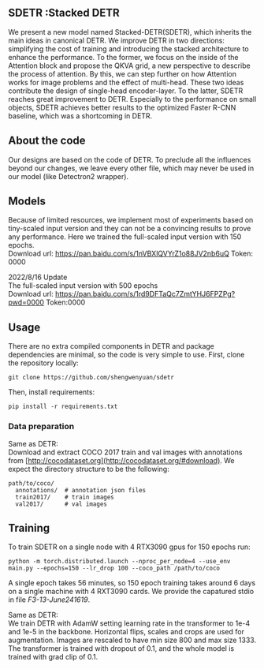 

## SDETR :Stacked DETR
We present a new model named Stacked-DETR(SDETR), which inherits the main ideas in canonical DETR. We improve DETR in two directions: simplifying the cost of training and introducing the stacked architecture to enhance the performance.
To the former, we focus on the inside of the Attention block and propose the QKVA grid, a new perspective	to describe the process of attention. By this, we can step further on how Attention works for image problems and the effect of multi-head. These two ideas contribute the design of single-head encoder-layer.
To the latter, SDETR reaches great improvement to DETR. Especially to the performance on small objects, SDETR achieves better results to the optimized Faster R-CNN baseline, which was a shortcoming in DETR.

## About the code
Our designs are based on the code of DETR. To preclude all the influences beyond our changes, we leave every other file, which may never be used in our model (like Detectron2 wrapper).


## Models
Because of limited resources, we implement most of experiments based on tiny-scaled input version and they can not be a convincing results to prove any performance. Here we trained the full-scaled input version with 150 epochs.  
Download url: <https://pan.baidu.com/s/1nVBXlQVYrZ1o88JV2nb6uQ> Token: 0000  
  
2022/8/16 Update  
The full-scaled input version with 500 epochs  
Download url: <https://pan.baidu.com/s/1rd9DFTaQc7ZmtYHJ6FPZPg?pwd=0000> Token:0000


## Usage
There are no extra compiled components in DETR and package dependencies are minimal, so the code is very simple to use.
First, clone the repository locally:
```
git clone https://github.com/shengwenyuan/sdetr
```
Then, install requirements:
```
pip install -r requirements.txt
```

### Data preparation
Same as DETR:  
Download and extract COCO 2017 train and val images with annotations from
[http://cocodataset.org](http://cocodataset.org/#download).
We expect the directory structure to be the following:
```
path/to/coco/
  annotations/  # annotation json files
  train2017/    # train images
  val2017/      # val images
```

## Training
To train SDETR on a single node with 4 RTX3090 gpus for 150 epochs run:
```
python -m torch.distributed.launch --nproc_per_node=4 --use_env main.py --epochs=150 --lr_drop 100 --coco_path /path/to/coco 
```
A single epoch takes 56 minutes, so 150 epoch training
takes around 6 days on a single machine with 4 RXT3090 cards.
We provide the capatured stdio in file *F3-13-June241619*.

Same as DETR:  
We train DETR with AdamW setting learning rate in the transformer to 1e-4 and 1e-5 in the backbone.
Horizontal flips, scales and crops are used for augmentation.
Images are rescaled to have min size 800 and max size 1333.
The transformer is trained with dropout of 0.1, and the whole model is trained with grad clip of 0.1.


